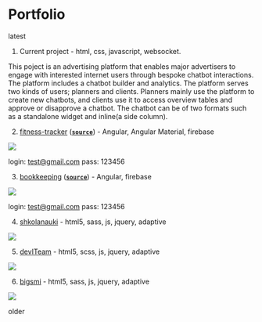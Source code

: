 # Portfolio

latest

1. Current project - html, css, javascript, websocket.

This poject is an advertising platform that enables major advertisers to engage with interested internet users through bespoke chatbot interactions.
The platform includes a chatbot builder and analytics. The platform serves two kinds of users; planners and clients. Planners mainly use the platform to create new chatbots, and clients use it to access overview tables and approve or disapprove a chatbot.
The chatbot can be of two formats such as a standalone widget and inline(a side column).


2. [fitness-tracker](https://fitness-tracker-5c801.firebaseapp.com/) ([**`source`**](https://github.com/stasguma/fitness-tracker)) - Angular, Angular Material, firebase

![](https://i.ibb.co/6XhD8Bd/ezgif-com-video-to-gif-1.gif)

login: test@gmail.com
pass: 123456

3. [bookkeeping](https://bookkeeping-b29d1.firebaseapp.com/login) ([**`source`**](https://github.com/stasguma/bookkeeping)) - Angular, firebase

![](https://image.ibb.co/eSTwoy/bookkeeping.gif)

login: test@gmail.com
pass: 123456

4. [shkolanauki](https://shkolanauki.ru) - html5, sass, js, jquery, adaptive

![](https://image.ibb.co/j2d5wJ/shkolanauki2.gif)

5. [devITeam](https://deviteam.com) - html5, scss, js, jquery, adaptive

![](https://image.ibb.co/cTkhty/deviteam2.gif)

6. [bigsmi](https://bigsmi.com) - html5, sass, js, jquery, adaptive

![](https://image.ibb.co/iwPQVd/bigsmi2.gif)

older
